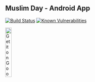 ## Muslim Day - Android App

[![Build Status](https://travis-ci.org/amrabed/Evaluation.svg?branch=master)](https://travis-ci.org/amrabed/Evaluation)
[![Known Vulnerabilities](https://snyk.io/test/github/amrabed/Evaluation/badge.svg?targetFile=app%2Fbuild.gradle)](https://snyk.io/test/github/amrabed/Evaluation?targetFile=app%2Fbuild.gradle)

<a href='https://play.google.com/store/apps/details?id=amrabed.android.release.evaluation&pcampaignid=MKT-Other-global-all-co-prtnr-py-PartBadge-Mar2515-1' target='_blank'><img alt='Get it on Google Play' src='https://play.google.com/intl/en_us/badges/images/generic/en_badge_web_generic.png' width="20%"/></a>
